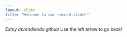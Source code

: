 ```yaml
---
layout: slide
title: "Welcome to our second slide!"
---
```

*Estoy aprendiendo github*
Use the left arrow to go back!